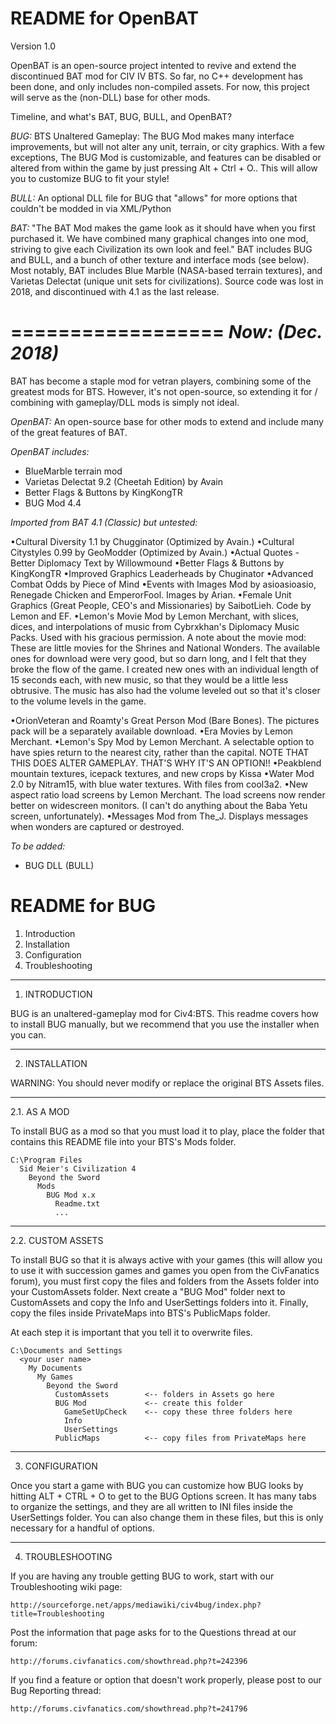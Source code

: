 README for OpenBAT
==================

Version 1.0


OpenBAT is an open-source project intented to revive and extend the discontinued BAT mod for CIV IV BTS. So far, no C++ development has been done, and only includes non-compiled assets. For now, this project will serve as the (non-DLL) base for other mods.

Timeline, and what's BAT, BUG, BULL, and OpenBAT?

*BUG:* 
BTS Unaltered Gameplay: The BUG Mod makes many interface improvements, but will not alter any unit, terrain, or city graphics. With a few exceptions, The BUG Mod is customizable, and features can be disabled or altered from within the game by just pressing Alt + Ctrl + O..  This will allow you to customize BUG to fit your style!

*BULL:*
An optional DLL file for BUG that "allows" for more options that couldn't be modded in via XML/Python

*BAT:*
"The BAT Mod makes the game look as it should have when you first purchased it.  We have combined many graphical changes into one mod, striving to give each Civilization its own look and feel."
BAT includes BUG and BULL, and a bunch of other texture and interface mods (see below). Most notably, BAT includes Blue Marble (NASA-based terrain textures), and Varietas Delectat (unique unit sets for civilizations).
Source code was lost in 2018, and discontinued with 4.1 as the last release.

==================
*Now: (Dec. 2018)*
==================

BAT has become a staple mod for vetran players, combining some of the greatest mods for BTS. However, it's not open-source, so extending it for / combining with gameplay/DLL mods is simply not ideal.

*OpenBAT:*
An open-source base for other mods to extend and include many of the great features of BAT.






*OpenBAT includes:*

- BlueMarble terrain mod
- Varietas Delectat 9.2 (Cheetah Edition) by Avain
- Better Flags & Buttons by KingKongTR
- BUG Mod 4.4

*Imported from BAT 4.1 (Classic) but untested:*

•Cultural Diversity 1.1 by Chugginator (Optimized by Avain.)
•Cultural Citystyles 0.99 by GeoModder (Optimized by Avain.)
•Actual Quotes - Better Diplomacy Text by Willowmound
•Better Flags & Buttons by KingKongTR
•Improved Graphics Leaderheads by Chuginator
•Advanced Combat Odds by Piece of Mind
•Events with Images Mod by asioasioasio, Renegade Chicken and EmperorFool.  Images by Arian.
•Female Unit Graphics (Great People, CEO's and Missionaries) by SaibotLieh.  Code by Lemon and EF.
•Lemon's Movie Mod by Lemon Merchant, with slices, dices, and interpolations of music from Cybrxkhan's Diplomacy Music Packs.  Used with his gracious permission.
	A note about the movie mod:
	These are little movies for the Shrines and National Wonders.  The available ones for download were very good, but so darn long, and I felt that they broke the flow of the game.  I created new ones with an individual length of 15 seconds each, with new music, so that they would be a little less obtrusive.  The music has also had the volume leveled out so that it's closer to the volume levels in the game.


•OrionVeteran and Roamty's Great Person Mod (Bare Bones).  The pictures pack will be a separately available download.
•Era Movies by Lemon Merchant.
•Lemon's Spy Mod by Lemon Merchant.  A selectable option to have spies return to the nearest city, rather than the capital.  NOTE THAT THIS DOES ALTER GAMEPLAY.  THAT'S WHY IT'S AN OPTION!!
•Peakblend mountain textures, icepack textures, and new crops by Kissa
•Water Mod 2.0 by Nitram15, with blue water textures.  With files from cool3a2.
•New aspect ratio load screens by Lemon Merchant.  The load screens now render better on widescreen monitors. (I can't do anything about the Baba Yetu screen,  unfortunately).
•Messages Mod from The_J. Displays messages when wonders are captured or destroyed.


*To be added:* 

- BUG DLL (BULL) 

	




README for BUG
==============

1. Introduction
2. Installation
3. Configuration
4. Troubleshooting


____________________________________________________________________________________________________
1. INTRODUCTION

BUG is an unaltered-gameplay mod for Civ4:BTS. This readme covers how to install BUG manually, but we recommend that you use the installer when you can.


____________________________________________________________________________________________________
2. INSTALLATION

WARNING: You should never modify or replace the original BTS Assets files.

__________________________________________________
2.1. AS A MOD

To install BUG as a mod so that you must load it to play, place the folder that contains this README file into your BTS's Mods folder.

    C:\Program Files
      Sid Meier's Civilization 4
        Beyond the Sword
          Mods
            BUG Mod x.x
              Readme.txt
              ...

__________________________________________________
2.2. CUSTOM ASSETS

To install BUG so that it is always active with your games (this will allow you to use it with succession games and games you open from the CivFanatics forum), you must first copy the files and folders from the Assets folder into your CustomAssets folder. Next create a "BUG Mod" folder next to CustomAssets and copy the Info and UserSettings folders into it. Finally, copy the files inside PrivateMaps into BTS's PublicMaps folder.

At each step it is important that you tell it to overwrite files.

    C:\Documents and Settings
      <your user name>
        My Documents
          My Games
            Beyond the Sword
              CustomAssets        <-- folders in Assets go here
              BUG Mod             <-- create this folder
                GameSetUpCheck    <-- copy these three folders here
                Info
                UserSettings
              PublicMaps          <-- copy files from PrivateMaps here


____________________________________________________________________________________________________
3. CONFIGURATION

Once you start a game with BUG you can customize how BUG looks by hitting ALT + CTRL + O to get to the BUG Options screen. It has many tabs to organize the settings, and they are all written to INI files inside the UserSettings folder. You can also change them in these files, but this is only necessary for a handful of options.


____________________________________________________________________________________________________
4. TROUBLESHOOTING

If you are having any trouble getting BUG to work, start with our Troubleshooting wiki page:

    http://sourceforge.net/apps/mediawiki/civ4bug/index.php?title=Troubleshooting

Post the information that page asks for to the Questions thread at our forum:

    http://forums.civfanatics.com/showthread.php?t=242396

If you find a feature or option that doesn't work properly, please post to our Bug Reporting thread:

    http://forums.civfanatics.com/showthread.php?t=241796
